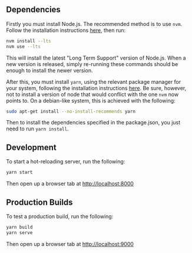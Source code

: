 ## Dependencies

Firstly you must install Node.js. The recommended method is to use `nvm`. Follow the installation instructions [here](https://github.com/creationix/nvm), then run:

```bash
nvm install --lts
nvm use --lts
```

This will install the latest "Long Term Support" version of Node.js. When a new version is released, simply re-running these commands should be enough to install the newer version.

After this, you must install `yarn`, using the relevant package manager for your system, following the installation instructions [here](https://yarnpkg.com). Be sure, however, not to install a version of node that would conflict with the one `nvm` now points to. On a debian-like system, this is achieved with the following:

```bash
sudo apt-get install --no-install-recommends yarn
```

Then to install the dependencies specified in the package.json, you just need to run `yarn install`.

## Development

To start a hot-reloading server, run the following:

```sh
yarn start
```

Then open up a browser tab at <http://localhost:8000>

## Production Builds

To test a production build, run the following:

```sh
yarn build
yarn serve
```

Then open up a browser tab at <http://localhost:9000>
